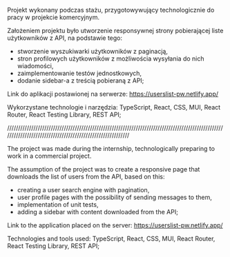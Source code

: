 Projekt wykonany podczas stażu, przygotowywujący technologicznie do pracy w projekcie komercyjnym.

Założeniem projektu było utworzenie responsywnej strony pobierającej liste użytkowników z API, na podstawie tego:
- stworzenie wyszukiwarki użytkowników z paginacją, 
- stron profilowych użytkowników z możliwościa wysyłania do nich wiadomości,
- zaimplementowanie testów jednostkowych,
- dodanie sidebar-a z treścią pobieraną z API;

Link do aplikacji postawionej na serwerze: https://userslist-pw.netlify.app/

Wykorzystane technologie i narzędzia: TypeScript, React, CSS, MUI, React Router, React Testing Library, REST API;

///////////////////////////////////////////////////////////////////////////////////////////////////////////////////////////////////////////////////////////

The project was made during the internship, technologically preparing to work in a commercial project.

The assumption of the project was to create a responsive page that downloads the list of users from the API, based on this:
- creating a user search engine with pagination,
- user profile pages with the possibility of sending messages to them,
- implementation of unit tests,
- adding a sidebar with content downloaded from the API;

Link to the application placed on the server: https://userslist-pw.netlify.app/

Technologies and tools used: TypeScript, React, CSS, MUI, React Router, React Testing Library, REST API;
